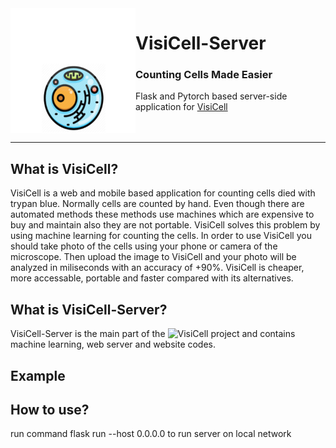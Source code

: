 <img src="https://raw.githubusercontent.com/ArdaBakici/VisiCell/main/Photos/cell_eye.png" align="left" height=200 width=200>
<h1>VisiCell-Server</h1>
<h3 align="left"><b>Counting Cells Made Easier</b></h3>
Flask and Pytorch based server-side application for <a href="https://github.com/ArdaBakici/VisiCell">VisiCell</a>
</br>
</br>
</br>

---

## What is VisiCell?
VisiCell is a web and mobile based application for counting cells died with trypan blue. Normally cells are counted by hand. Even though there are automated methods these methods use machines which are expensive to buy and maintain also they are not portable. VisiCell solves this problem by using machine learning for counting the cells. In order to use VisiCell you should take photo of the cells using your phone or camera of the microscope. Then upload the image to VisiCell and your photo will be analyzed in miliseconds with an accuracy of +90%. VisiCell is cheaper, more accessable, portable and faster compared with its alternatives.

## What is VisiCell-Server?
VisiCell-Server is the main part of the ![VisiCell](https://github.com/ArdaBakici/VisiCell) project and contains machine learning, web server and website codes.

## Example

## How to use?
run command flask run --host 0.0.0.0 to run server on local network

